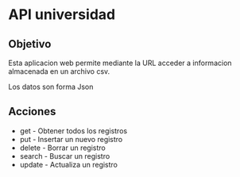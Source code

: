 # API universidad

##  Objetivo

Esta aplicacion web permite mediante la URL acceder a informacion almacenada en un archivo csv.

Los datos son forma Json 

## Acciones

* get - Obtener todos los registros
* put - Insertar un nuevo registro
* delete - Borrar un registro
* search - Buscar un registro
* update - Actualiza un registro